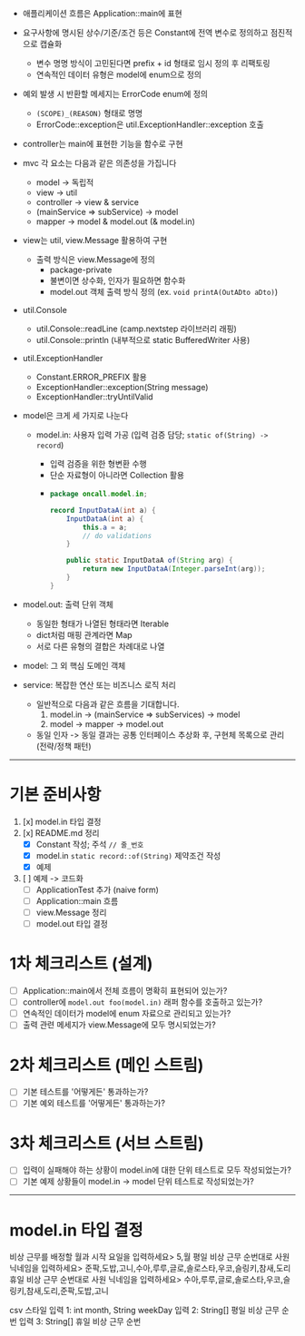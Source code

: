 - 애플리케이션 흐름은 Application::main에 표현
- 요구사항에 명시된 상수/기준/조건 등은 Constant에 전역 변수로 정의하고 점진적으로 캡슐화
  - 변수 명명 방식이 고민된다면 prefix + id 형태로 임시 정의 후 리팩토링
  - 연속적인 데이터 유형은 model에 enum으로 정의
- 예외 발생 시 반환할 메세지는 ErrorCode enum에 정의
  - `(SCOPE)_(REASON)` 형태로 명명
  - ErrorCode::exception은 util.ExceptionHandler::exception 호출
- controller는 main에 표현한 기능을 함수로 구현
- mvc 각 요소는 다음과 같은 의존성을 가집니다
  - model -> 독립적
  - view -> util
  - controller -> view & service
  - (mainService => subService) -> model
  - mapper -> model & model.out (& model.in)
- view는 util, view.Message 활용하여 구현
  - 출력 방식은 view.Message에 정의
    - package-private
    - 불변이면 상수화, 인자가 필요하면 함수화
    - model.out 객체 출력 방식 정의 (ex. `void printA(OutADto aDto)`)
- util.Console
  - util.Console::readLine (camp.nextstep 라이브러리 래핑)
  - util.Console::println (내부적으로 static BufferedWriter 사용)
- util.ExceptionHandler
  - Constant.ERROR_PREFIX 활용
  - ExceptionHandler::exception(String message)
  - ExceptionHandler::tryUntilValid
- model은 크게 세 가지로 나눈다

  - model.in: 사용자 입력 가공 (입력 검증 담당; `static of(String) -> record`)

    - 입력 검증을 위한 형변환 수행
    - 단순 자료형이 아니라면 Collection 활용
    - ```java
      package oncall.model.in;

      record InputDataA(int a) {
          InputDataA(int a) {
              this.a = a;
              // do validations
          }

          public static InputDataA of(String arg) {
              return new InputDataA(Integer.parseInt(arg));
          }
      }
      ```

- model.out: 출력 단위 객체
  - 동일한 형태가 나열된 형태라면 Iterable
  - dict처럼 매핑 관계라면 Map
  - 서로 다른 유형의 결합은 차례대로 나열
- model: 그 외 핵심 도메인 객체
- service: 복잡한 연산 또는 비즈니스 로직 처리
  - 일반적으로 다음과 같은 흐름을 기대합니다.
    1. model.in -> (mainService => subServices) -> model
    2. model -> mapper -> model.out
  - 동일 인자 -> 동일 결과는 공통 인터페이스 추상화 후, 구현체 목록으로 관리 (전략/정책 패턴)

---

# 기본 준비사항

1. [x] model.in 타입 결정
2. [x] README.md 정리
   - [x] Constant 작성; 주석 `// 줄_번호`
   - [x] model.in `static record::of(String)` 제약조건 작성
   - [x] 예제
3. [ ] 예제 -> 코드화
   - [ ] ApplicationTest 추가 (naive form)
   - [ ] Application::main 흐름
   - [ ] view.Message 정리
   - [ ] model.out 타입 결정

# 1차 체크리스트 (설계)

- [ ] Application::main에서 전체 흐름이 명확히 표현되어 있는가?
- [ ] controller에 `model.out foo(model.in)` 래퍼 함수를 호출하고 있는가?
- [ ] 연속적인 데이터가 model에 enum 자료으로 관리되고 있는가?
- [ ] 출력 관련 메세지가 view.Message에 모두 명시되었는가?

# 2차 체크리스트 (메인 스트림)

- [ ] 기본 테스트를 '어떻게든' 통과하는가?
- [ ] 기본 예외 테스트를 '어떻게든' 통과하는가?

# 3차 체크리스트 (서브 스트림)

- [ ] 입력이 실패해야 하는 상황이 model.in에 대한 단위 테스트로 모두 작성되었는가?
- [ ] 기본 예제 상황들이 model.in -> model 단위 테스트로 작성되었는가?

---

# model.in 타입 결정

비상 근무를 배정할 월과 시작 요일을 입력하세요> 5,월
평일 비상 근무 순번대로 사원 닉네임을 입력하세요> 준팍,도밥,고니,수아,루루,글로,솔로스타,우코,슬링키,참새,도리
휴일 비상 근무 순번대로 사원 닉네임을 입력하세요> 수아,루루,글로,솔로스타,우코,슬링키,참새,도리,준팍,도밥,고니

csv 스타일
입력 1: int month, String weekDay
입력 2: String[] 평일 비상 근무 순번
입력 3: String[] 휴일 비상 근무 순번